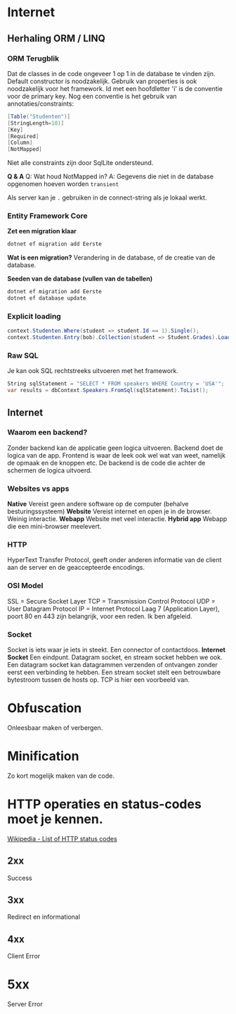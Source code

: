 # Internet

## Herhaling ORM / LINQ
### ORM Terugblik
Dat de classes in de code ongeveer 1 op 1 in de database te vinden zijn.
Default constructor is noodzakelijk.
Gebruik van properties is ook noodzakelijk voor het framework.
Id met een hoofdletter 'i' is de conventie voor de primary key.
Nog een conventie is het gebruik van annotaties/constraints:
```cs
[Table("Studenten")]
[StringLength=10)]
[Key]
[Required]
[Column]
[NotMapped]
```
Niet alle constraints zijn door SqlLite ondersteund.

**Q & A**
Q: Wat houd NotMapped in?
A: Gegevens die niet in de database opgenomen hoeven worden `transient`

Als server kan je `.` gebruiken in de connect-string als je lokaal werkt.

### Entity Framework Core
**Zet een migration klaar**
```bash
dotnet ef migration add Eerste
```

**Wat is een migration?**
Verandering in de database, of de creatie van de database.

**Seeden van de database (vullen van de tabellen)**
```bash
dotnet ef migration add Eerste
dotnet ef database update
```
### Explicit loading
```cs
context.Studenten.Where(student => student.Id == 1).Single();
context.Studenten.Entry(bob).Collection(student => Student.Grades).Load();
```
### Raw SQL
Je kan ook SQL rechtstreeks uitvoeren met het framework.
```cs
String sqlStatement = "SELECT * FROM speakers WHERE Country = 'USA'";
var results = dbContext.Speakers.FromSql(sqlStatement).ToList();
```
## Internet
### Waarom een backend?
Zonder backend kan de applicatie geen logica uitvoeren.
Backend doet de logica van de app.
Frontend is waar de leek ook wel wat van weet, namelijk de opmaak en de knoppen etc. De backend is de code die achter de schermen de logica uitvoerd.
### Websites vs apps
**Native**
Vereist geen andere software op de computer (behalve besturingssysteem)
**Website**
Vereist internet en open je in de browser. Weinig interactie.
**Webapp**
Website met veel interactie.
**Hybrid app**
Webapp die een mini-browser meelevert.
### HTTP
HyperText Transfer Protocol, geeft onder anderen informatie van de client aan de server en de geaccepteerde encodings.
### OSI Model
SSL = Secure Socket Layer
TCP = Transmission Control Protocol
UDP = User Datagram Protocol
IP = Internet Protocol
Laag 7 (Application Layer), poort 80 en 443 zijn belangrijk, voor een reden. Ik ben afgeleid.
### Socket
Socket is iets waar je iets in steekt. Een connector of contactdoos.
**Internet Socket**
Een eindpunt. Datagram socket, en stream socket hebben we ook.
Een datagram socket kan datagrammen verzenden of ontvangen zonder eerst een verbinding te hebben.
Een stream socket stelt een betrouwbare bytestroom tussen de hosts op. TCP is hier een voorbeeld van.

# Obfuscation
Onleesbaar maken of verbergen.
# Minification
Zo kort mogelijk maken van de code.

# HTTP operaties en status-codes moet je kennen.
[Wikipedia - List of HTTP status codes](https://en.wikipedia.org/wiki/List_of_HTTP_status_codes)
## 2xx
Success
## 3xx
Redirect en informational
## 4xx
Client Error
# 5xx
Server Error